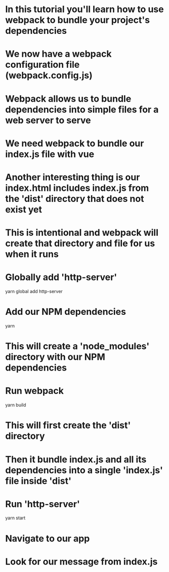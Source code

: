 # In this tutorial you'll learn how to use webpack to bundle your project's dependencies

# We now have a webpack configuration file (webpack.config.js)

# Webpack allows us to bundle dependencies into simple files for a web server to serve

# We need webpack to bundle our index.js file with vue

# Another interesting thing is our index.html includes index.js from the 'dist' directory that does not exist yet

# This is intentional and webpack will create that directory and file for us when it runs

# Globally add 'http-server'
yarn global add http-server

# Add our NPM dependencies
yarn

# This will create a 'node_modules' directory with our NPM dependencies

# Run webpack
yarn build

# This will first create the 'dist' directory

# Then it bundle index.js and all its dependencies into a single 'index.js' file inside 'dist'

# Run 'http-server'
yarn start

# Navigate to our app

# Look for our message from index.js
